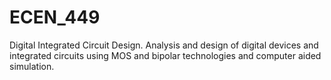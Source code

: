 # ECEN_449
Digital Integrated Circuit Design. Analysis and design of digital devices and integrated circuits using MOS and bipolar technologies and computer aided simulation. 
